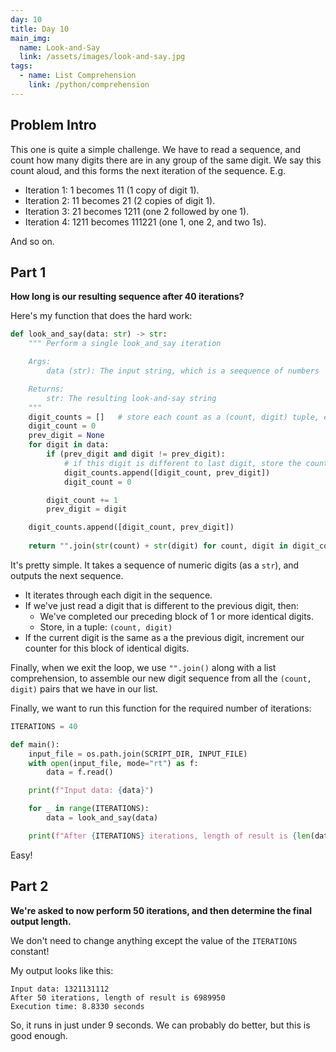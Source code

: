 ```yaml
---
day: 10
title: Day 10
main_img:
  name: Look-and-Say
  link: /assets/images/look-and-say.jpg
tags: 
  - name: List Comprehension
    link: /python/comprehension
---
```


## Problem Intro

This one is quite a simple challenge. We have to read a sequence, and count how many digits there are in any group of the same digit.  We say this count aloud, and this forms the next iteration of the sequence.  E.g. 

- Iteration 1: 1 becomes 11 (1 copy of digit 1).
- Iteration 2: 11 becomes 21 (2 copies of digit 1).
- Iteration 3: 21 becomes 1211 (one 2 followed by one 1).
- Iteration 4: 1211 becomes 111221 (one 1, one 2, and two 1s).

And so on.

## Part 1

**How long is our resulting sequence after 40 iterations?**

Here's my function that does the hard work:

```python
def look_and_say(data: str) -> str:
    """ Perform a single look_and_say iteration

    Args:
        data (str): The input string, which is a seequence of numbers

    Returns:
        str: The resulting look-and-say string
    """
    digit_counts = []   # store each count as a (count, digit) tuple, e.g. [(3, 1), (2, 2), (1, 1)]
    digit_count = 0
    prev_digit = None
    for digit in data:
        if (prev_digit and digit != prev_digit):
            # if this digit is different to last digit, store the count of the last digit, and reset the count
            digit_counts.append([digit_count, prev_digit])
            digit_count = 0

        digit_count += 1
        prev_digit = digit

    digit_counts.append([digit_count, prev_digit])
    
    return "".join(str(count) + str(digit) for count, digit in digit_counts)
```

It's pretty simple.  It takes a sequence of numeric digits (as a `str`), and outputs the next sequence.

- It iterates through each digit in the sequence.
- If we've just read a digit that is different to the previous digit, then:
  - We've completed our preceding block of 1 or more identical digits. 
  - Store, in a tuple: `(count, digit)`
- If the current digit is the same as a the previous digit, increment our counter for this block of identical digits.

Finally, when we exit the loop, we use `"".join()` along with a list comprehension, to assemble our new digit sequence from all the `(count, digit)` pairs that we have in our list.

Finally, we want to run this function for the required number of iterations:

```python
ITERATIONS = 40

def main():
    input_file = os.path.join(SCRIPT_DIR, INPUT_FILE)
    with open(input_file, mode="rt") as f:
        data = f.read()

    print(f"Input data: {data}")

    for _ in range(ITERATIONS):
        data = look_and_say(data)

    print(f"After {ITERATIONS} iterations, length of result is {len(data)}")
```

Easy!

## Part 2

**We're asked to now perform 50 iterations, and then determine the final output length.**

We don't need to change anything except the value of the `ITERATIONS` constant!

My output looks like this:

```text
Input data: 1321131112
After 50 iterations, length of result is 6989950
Execution time: 8.8330 seconds
```

So, it runs in just under 9 seconds.  We can probably do better, but this is good enough.